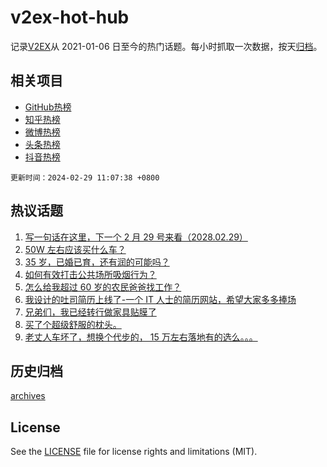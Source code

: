 # v2ex-hot-hub

 记录[V2EX](https://www.v2ex.com/)从 2021-01-06 日至今的热门话题。每小时抓取一次数据，按天[归档](archives)。
 
 ## 相关项目

- [GitHub热榜](https://github.com/lonnyzhang423/github-hot-hub)
- [知乎热榜](https://github.com/lonnyzhang423/zhihu-hot-hub)
- [微博热榜](https://github.com/lonnyzhang423/weibo-hot-hub)
- [头条热榜](https://github.com/lonnyzhang423/toutiao-hot-hub)
- [抖音热榜](https://github.com/lonnyzhang423/douyin-hot-hub)


 `更新时间：2024-02-29 11:07:38 +0800`

## 热议话题

1. [写一句话在这里，下一个 2 月 29 号来看（2028.02.29）](https://www.v2ex.com/t/1019300)
1. [50W 左右应该买什么车？](https://www.v2ex.com/t/1019122)
1. [35 岁，已婚已育，还有润的可能吗？](https://www.v2ex.com/t/1019082)
1. [如何有效打击公共场所吸烟行为？](https://www.v2ex.com/t/1019075)
1. [怎么给我超过 60 岁的农民爸爸找工作？](https://www.v2ex.com/t/1019099)
1. [我设计的吐司简历上线了-一个 IT 人士的简历网站，希望大家多多捧场](https://www.v2ex.com/t/1019079)
1. [兄弟们，我已经转行做家具贴膜了](https://www.v2ex.com/t/1019182)
1. [买了个超级舒服的枕头。](https://www.v2ex.com/t/1019328)
1. [老丈人车坏了，想换个代步的， 15 万左右落地有的选么。。。](https://www.v2ex.com/t/1019150)

## 历史归档

[archives](archives)

## License

See the [LICENSE](LICENSE) file for license rights and limitations (MIT).
